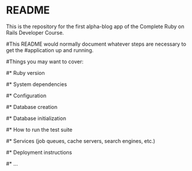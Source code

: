 # README

This is the repository for the first alpha-blog app of the Complete Ruby on Rails Developer Course.

#This README would normally document whatever steps are necessary to get the
#application up and running.

#Things you may want to cover:

#* Ruby version

#* System dependencies

#* Configuration

#* Database creation

#* Database initialization

#* How to run the test suite

#* Services (job queues, cache servers, search engines, etc.)

#* Deployment instructions

#* ...
